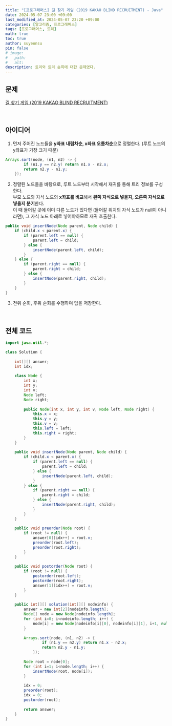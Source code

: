 ```yaml
---
title: "[프로그래머스] 길 찾기 게임 (2019 KAKAO BLIND RECRUITMENT) - Java"
date: 2024-05-07 23:00 +09:00
last_modified_at: 2024-05-07 23:20 +09:00
categories: [알고리즘, 프로그래머스]
tags: [프로그래머스, 트리]
math: true
toc: true
author: suyeonsu
pin: false
# image:
#   path: 
#   alt: 
description: 트리와 트리 순회에 대한 문제였다.
---
```


## 문제

[길 찾기 게임 (2019 KAKAO BLIND RECRUITMENT)](https://school.programmers.co.kr/learn/courses/30/lessons/42892)

<br>

## 아이디어

1. 먼저 주어진 노드들을 **y좌표 내림차순, x좌표 오름차순**으로 정렬한다. (루트 노드의 y좌표가 가장 크기 때문)
```java
Arrays.sort(node, (n1, n2) -> {
        if (n1.y == n2.y) return n1.x - n2.x;
        return n2.y - n1.y;
    });
```

2. 정렬된 노드들을 바탕으로, 루트 노드부터 시작해서 재귀를 통해 트리 정보를 구성한다.  
부모 노드와 자식 노드의 **x좌표를 비교**해서 **왼쪽 자식으로 넣을지, 오른쪽 자식으로 넣을지 분기**한다.  
이 때 들어갈 곳에 이미 다른 노드가 있다면 (들어갈 위치의 자식 노드가 null이 아니라면), 그 자식 노드 아래로 넣어야하므로 재귀 호출한다.
```java
public void insertNode(Node parent, Node child) {
    if (child.x < parent.x) {
        if (parent.left == null) {
            parent.left = child;
        } else {
            insertNode(parent.left, child);
        }
    } else {
        if (parent.right == null) {
            parent.right = child;
        } else {
            insertNode(parent.right, child);
        }
    }
}
```

3. 전위 순회, 후위 순회를 수행하며 답을 저장한다.


<br>

## 전체 코드

```java
import java.util.*;

class Solution {
    
    int[][] answer;
    int idx;
    
    class Node {
        int x;
        int y;
        int v;
        Node left;
        Node right;
        
        public Node(int x, int y, int v, Node left, Node right) {
            this.x = x;
            this.y = y;
            this.v = v;
            this.left = left;
            this.right = right;
        }
    }
    
    public void insertNode(Node parent, Node child) {
        if (child.x < parent.x) {
            if (parent.left == null) {
                parent.left = child;
            } else {
                insertNode(parent.left, child);
            }
        } else {
            if (parent.right == null) {
                parent.right = child;
            } else {
                insertNode(parent.right, child);
            }
        }
    }
    
    public void preorder(Node root) {
        if (root != null) {
            answer[0][idx++] = root.v;
            preorder(root.left);
            preorder(root.right);
        }
    }
    
    public void postorder(Node root) {
        if (root != null) {
            postorder(root.left);
            postorder(root.right);
            answer[1][idx++] = root.v;
        }
    }
    
    public int[][] solution(int[][] nodeinfo) {
        answer = new int[2][nodeinfo.length];
        Node[] node = new Node[nodeinfo.length];
        for (int i=0; i<nodeinfo.length; i++) {
            node[i] = new Node(nodeinfo[i][0], nodeinfo[i][1], i+1, null, null);
        }
        
        Arrays.sort(node, (n1, n2) -> {
                if (n1.y == n2.y) return n1.x - n2.x;
                return n2.y - n1.y;
            });
        
        Node root = node[0];
        for (int i=1; i<node.length; i++) {
            insertNode(root, node[i]);
        }
        
        idx = 0;
        preorder(root);
        idx = 0;
        postorder(root);
        
        return answer;
    }
}
```